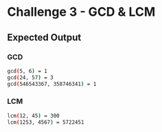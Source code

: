 # Challenge 3 - GCD & LCM

## Expected Output

### GCD

```sh
gcd(5, 6) = 1
gcd(24, 57) = 3
gcd(546543367, 358746341) = 1
```

### LCM

```sh
lcm(12, 45) = 300
lcm(1253, 4567) = 5722451
```
